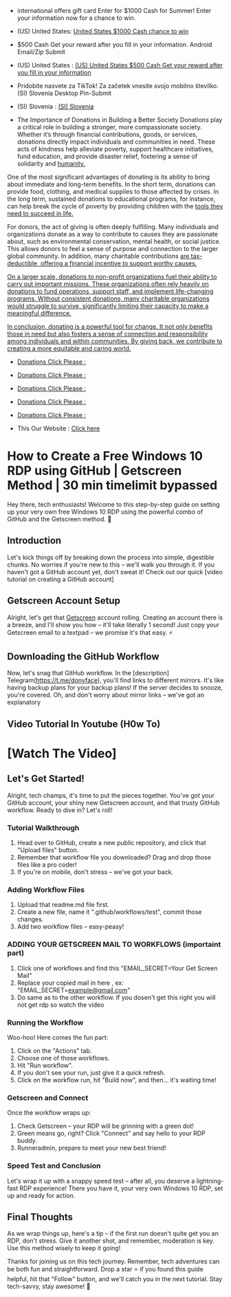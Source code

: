 - international offers gift card  Enter for $1000 Cash for Summer! Enter your information now for a chance to win.
- (US) United States: [United States $1000 Cash chance to win](https://singingfiles.com/show.php?l=0&u=2247245&id=55764)
- $500 Cash Get your reward after you fill in your information. Android Email/Zip Submit
- (US) United States : [(US) United States $500 Cash Get your reward after you fill in your information](https://singingfiles.com/show.php?l=0&u=2247245&id=64305)

- Pridobite nasvete za TikTok! Za začetek vnesite svojo mobilno številko. (SI) Slovenia Desktop Pin-Submit
- (SI) Slovenia   :  [(SI) Slovenia ](https://singingfiles.com/show.php?l=0&u=2247245&id=55139)

- The Importance of Donations in Building a Better Society
Donations play a critical role in building a stronger, more compassionate society. Whether it’s through financial contributions, goods, or services, donations directly impact individuals and communities in need. These acts of kindness help alleviate poverty, support healthcare initiatives, fund education, and provide disaster relief, fostering a sense of solidarity and [humanity.](https://www.cpmrevenuegate.com/panm4m5wsh?key=66694366e006089ac768292f36436d42)

One of the most significant advantages of donating is its ability to bring about immediate and long-term benefits. In the short term, donations can provide food, clothing, and medical supplies to those affected by crises. In the long term, sustained donations to educational programs, for instance, can help break the cycle of poverty by providing children with the [tools they need to succeed in life.](https://www.cpmrevenuegate.com/wnv462pd?key=69bc5d09352c01da00ceb955b3197466)

For donors, the act of giving is often deeply fulfilling. Many individuals and organizations donate as a way to contribute to causes they are passionate about, such as environmental conservation, mental health, or social justice. This allows donors to feel a sense of purpose and connection to the larger global community. In addition, many charitable contributions [are tax-deductible, offering a financial incentive to support worthy causes.](https://www.cpmrevenuegate.com/w8u5kh176c?key=1e8194a152d496ea8678bf47f6f303f0)

[On a larger scale, donations to non-profit organizations fuel their ability to carry out important missions. These organizations often rely heavily on donations to fund operations, support staff, and implement life-changing programs. Without consistent donations, many charitable organizations would struggle to survive, significantly limiting their capacity to make a meaningful difference.](https://www.cpmrevenuegate.com/geqz1h5i?key=fb76cd6a483ebea414e167e341da2c1f)

[In conclusion, donating is a powerful tool for change. It not only benefits those in need but also fosters a sense of connection and responsibility among individuals and within communities. By giving back, we contribute to creating a more equitable and caring world.](https://www.cpmrevenuegate.com/zf1320xdzp?key=6db722a5c6d89086fb0b29e98e914d90)

- [Donations Click Please :](https://www.cpmrevenuegate.com/wnv462pd?key=69bc5d09352c01da00ceb955b3197466)
- [Donations Click Please :](https://www.cpmrevenuegate.com/w8u5kh176c?key=1e8194a152d496ea8678bf47f6f303f0)
- [Donations Click Please :](https://www.cpmrevenuegate.com/geqz1h5i?key=fb76cd6a483ebea414e167e341da2c1f)
- [Donations Click Please :](https://www.cpmrevenuegate.com/zf1320xdzp?key=6db722a5c6d89086fb0b29e98e914d90)
- [Donations Click Please :](https://www.cpmrevenuegate.com/panm4m5wsh?key=66694366e006089ac768292f36436d42)


- This Our Website : [Click here](https://sites.google.com/view/globalgiftoffers/home)


























# How to Create a Free Windows 10 RDP using GitHub | Getscreen Method | 30 min timelimit bypassed

Hey there, tech enthusiasts! Welcome to this step-by-step guide on setting up your very own free Windows 10 RDP using the powerful combo of GitHub and the Getscreen method. 🚀

## Introduction

Let's kick things off by breaking down the process into simple, digestible chunks. No worries if you're new to this – we'll walk you through it. If you haven't got a GitHub account yet, don't sweat it! Check out our quick [video tutorial on creating a GitHub account]
## Getscreen Account Setup

Alright, let's get that [Getscreen](https://getscreen.me/en/registration) account rolling. Creating an account there is a breeze, and I'll show you how – it'll take literally 1 second! Just copy your Getscreen email to a textpad – we promise it's that easy. ⚡

## Downloading the GitHub Workflow

Now, let's snag that GitHub workflow. In the [description] Telegram(https://t.me/donyface), you'll find links to different mirrors. It's like having backup plans for your backup plans! If the server decides to snooze, you're covered. Oh, and don't worry about mirror links – we've got an explanatory 

## Video Tutorial In Youtube (H0w To)
# [Watch The Video]

## Let's Get Started!

Alright, tech champs, it's time to put the pieces together. You've got your GitHub account, your shiny new Getscreen account, and that trusty GitHub workflow. Ready to dive in? Let's roll!

### Tutorial Walkthrough

1. Head over to GitHub, create a new public repository, and click that "Upload files" button.
2. Remember that workflow file you downloaded? Drag and drop those files like a pro coder!
3. If you're on mobile, don't stress – we've got your back.

### Adding Workflow Files

1. Upload that readme.md file first.
2. Create a new file, name it ".github/workflows/test", commit those changes.
3. Add two workflow files – easy-peasy!

### ADDING YOUR GETSCREEN MAIL TO WORKFLOWS (importaint part)

1. Click one of workflows and find this "EMAIL_SECRET=Your Get Screen Mail" 
2. Replace your copied mail in here , ex: "EMAIL_SECRET=example@gmail.com"
3. Do same as to the other workflow. If you dosen't get this right you will not get rdp so watch the video

### Running the Workflow

Woo-hoo! Here comes the fun part:
1. Click on the "Actions" tab.
2. Choose one of those workflows.
3. Hit "Run workflow".
4. If you don't see your run, just give it a quick refresh.
5. Click on the workflow run, hit "Build now", and then... it's waiting time!

### Getscreen and Connect

Once the workflow wraps up:
1. Check Getscreen – your RDP will be grinning with a green dot!
2. Green means go, right? Click "Connect" and say hello to your RDP buddy.
3. Runneradmin, prepare to meet your new best friend!

### Speed Test and Conclusion

Let's wrap it up with a snappy speed test – after all, you deserve a lightning-fast RDP experience! There you have it, your very own Windows 10 RDP, set up and ready for action.

## Final Thoughts

As we wrap things up, here's a tip – if the first run doesn't quite get you an RDP, don't stress. Give it another shot, and remember, moderation is key. Use this method wisely to keep it going!


Thanks for joining us on this tech journey. Remember, tech adventures can be both fun and straightforward. Drop a star ⭐️ if you found this guide helpful, hit that "Follow" button, and we'll catch you in the next tutorial. Stay tech-savvy, stay awesome! 🎉
